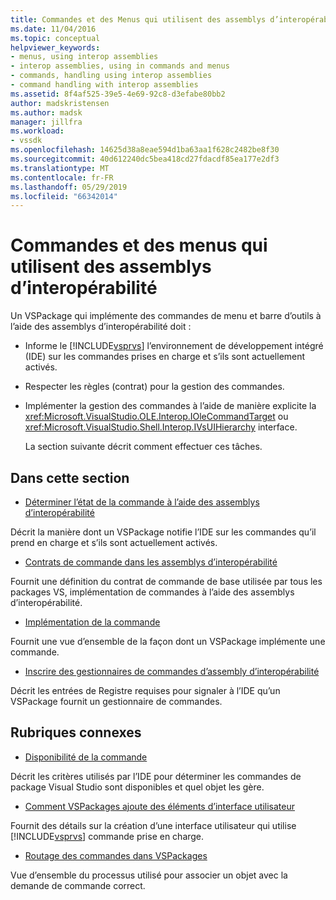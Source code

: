 ```yaml
---
title: Commandes et des Menus qui utilisent des assemblys d’interopérabilité | Microsoft Docs
ms.date: 11/04/2016
ms.topic: conceptual
helpviewer_keywords:
- menus, using interop assemblies
- interop assemblies, using in commands and menus
- commands, handling using interop assemblies
- command handling with interop assemblies
ms.assetid: 8f4af525-39e5-4e69-92c8-d3efabe80bb2
author: madskristensen
ms.author: madsk
manager: jillfra
ms.workload:
- vssdk
ms.openlocfilehash: 14625d38a8eae594d1ba63aa1f628c2482be8f30
ms.sourcegitcommit: 40d612240dc5bea418cd27fdacdf85ea177e2df3
ms.translationtype: MT
ms.contentlocale: fr-FR
ms.lasthandoff: 05/29/2019
ms.locfileid: "66342014"
---
```

# <a name="commands-and-menus-that-use-interop-assemblies"></a>Commandes et des menus qui utilisent des assemblys d’interopérabilité
Un VSPackage qui implémente des commandes de menu et barre d’outils à l’aide des assemblys d’interopérabilité doit :

- Informe le [!INCLUDE[vsprvs](../../code-quality/includes/vsprvs_md.md)] l’environnement de développement intégré (IDE) sur les commandes prises en charge et s’ils sont actuellement activés.

- Respecter les règles (contrat) pour la gestion des commandes.

- Implémenter la gestion des commandes à l’aide de manière explicite la <xref:Microsoft.VisualStudio.OLE.Interop.IOleCommandTarget> ou <xref:Microsoft.VisualStudio.Shell.Interop.IVsUIHierarchy> interface.

  La section suivante décrit comment effectuer ces tâches.

## <a name="in-this-section"></a>Dans cette section
- [Déterminer l’état de la commande à l’aide des assemblys d’interopérabilité](../../extensibility/internals/determining-command-status-by-using-interop-assemblies.md)

 Décrit la manière dont un VSPackage notifie l’IDE sur les commandes qu’il prend en charge et s’ils sont actuellement activés.

- [Contrats de commande dans les assemblys d’interopérabilité](../../extensibility/internals/command-contracts-in-interop-assemblies.md)

 Fournit une définition du contrat de commande de base utilisée par tous les packages VS, implémentation de commandes à l’aide des assemblys d’interopérabilité.

- [Implémentation de la commande](../../extensibility/internals/command-implementation.md)

 Fournit une vue d’ensemble de la façon dont un VSPackage implémente une commande.

- [Inscrire des gestionnaires de commandes d’assembly d’interopérabilité](../../extensibility/internals/registering-interop-assembly-command-handlers.md)

 Décrit les entrées de Registre requises pour signaler à l’IDE qu’un VSPackage fournit un gestionnaire de commandes.

## <a name="related-sections"></a>Rubriques connexes
- [Disponibilité de la commande](../../extensibility/internals/command-availability.md)

 Décrit les critères utilisés par l’IDE pour déterminer les commandes de package Visual Studio sont disponibles et quel objet les gère.

- [Comment VSPackages ajoute des éléments d’interface utilisateur](../../extensibility/internals/how-vspackages-add-user-interface-elements.md)

 Fournit des détails sur la création d’une interface utilisateur qui utilise [!INCLUDE[vsprvs](../../code-quality/includes/vsprvs_md.md)] commande prise en charge.

- [Routage des commandes dans VSPackages](../../extensibility/internals/command-routing-in-vspackages.md)

 Vue d’ensemble du processus utilisé pour associer un objet avec la demande de commande correct.